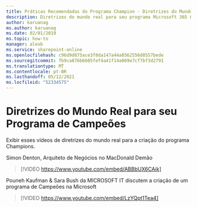 ```yaml
---
title: Práticas Recomendadas do Programa Champion - Diretrizes do Mundo Real
description: Diretrizes do mundo real para seu programa Microsoft 365 Campeões.
author: karuanag
ms.author: karuanag
ms.date: 02/01/2019
ms.topic: how-to
manager: alexb
ms.service: sharepoint-online
ms.openlocfilehash: c96d9d875ace3f8da147a44a8562556d8557bede
ms.sourcegitcommit: fb9ca876b6605fef4a41f14a069e7cf7bf3d2791
ms.translationtype: MT
ms.contentlocale: pt-BR
ms.lasthandoff: 05/12/2021
ms.locfileid: "52334575"
---
```

# <a name="real-world-guidance-for-your-champions-program"></a>Diretrizes do Mundo Real para seu Programa de Campeões

Exibir esses vídeos de diretrizes do mundo real para a criação do programa Champions.  

Simon Denton, Arquiteto de Negócios no MacDonald Demão

> [!VIDEO https://www.youtube.com/embed/ABBbUX6CAik]

Pouneh Kaufman & Sara Bush da MICROSOFT IT discutem a criação de um programa de Campeões na Microsoft

> [!VIDEO https://www.youtube.com/embed/LzYQpt1Tea4]

